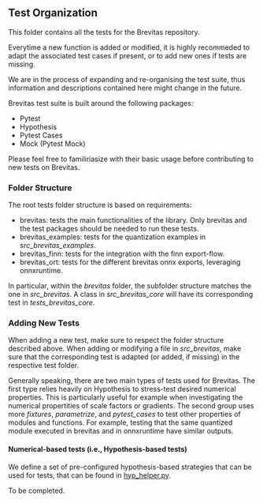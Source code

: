 ## Test Organization
This folder contains all the tests for the Brevitas repository.

Everytime a new function is added or modified, it is highly recommeded to adapt the associated test cases if present, or to add new ones if tests are missing.

We are in the process of expanding and re-organising the test suite, thus information and descriptions contained here might change in the future.

Brevitas test suite is built around the following packages:
- Pytest
- Hypothesis
- Pytest Cases
- Mock (Pytest Mock)

Please feel free to familiriasize with their basic usage before contributing to new tests on Brevitas.

### Folder Structure
The root tests folder structure is based on requirements:
- brevitas: tests the main functionalities of the library. Only brevitas and the test packages should be needed to run these tests.
- brevitas_examples: tests for the quantization examples in _src\_brevitas\_examples_.
- brevitas_finn: tests for the integration with the finn export-flow.
- brevitas_ort: tests for the different brevitas onnx exports, leveraging onnxruntime.

In particular, within the _brevitas_ folder, the subfolder structure matches the one in _src\_brevitas_.
A class in _src\_brevitas\_core_ will have its corresponding test in _tests\_brevitas\_core_.

### Adding New Tests
When adding a new test, make sure to respect the folder structure described above.
When adding or modifying a file in _src\_brevitas_,  make sure that the corresponding test is adapted (or added, if missing) in the respective test folder. 


Generally speaking, there are two main types of tests used for Brevitas. 
The first type relies heavily on Hypothesis to stress-test desired numerical properties. This is particularly useful for example when investigating the numerical propertities of scale factors or gradients.
The second group uses more _fixtures_, _parametrize_, and _pytest\_cases_ to test other properties of modules and functions. For example, testing that the same quantized module executed in brevitas and in onnxruntime have similar outputs.

#### Numerical-based tests (i.e., Hypothesis-based tests)
We define a set of pre-configured hypothesis-based strategies that can be used for tests, that can be found in [hyp_helper.py](https://github.com/Xilinx/brevitas/blob/dev/tests/brevitas/hyp_helper.py).

To be completed.
